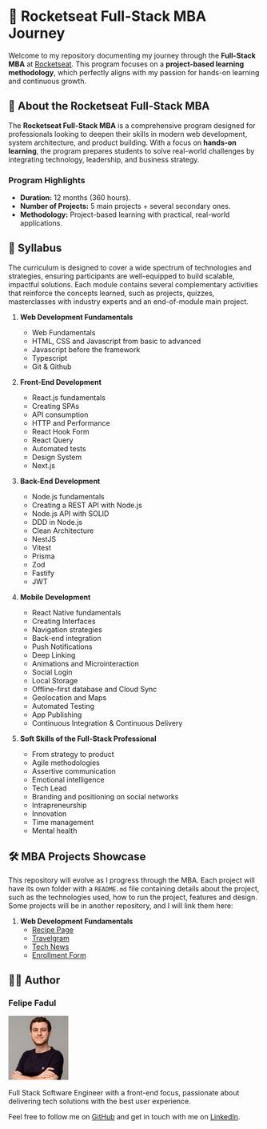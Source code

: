# 🚀 Rocketseat Full-Stack MBA Journey  

Welcome to my repository documenting my journey through the **Full-Stack MBA** at [Rocketseat](https://www.rocketseat.com.br/). This program focuses on a **project-based learning methodology**, which perfectly aligns with my passion for hands-on learning and continuous growth.

## 📝 About the Rocketseat Full-Stack MBA

The **Rocketseat Full-Stack MBA** is a comprehensive program designed for professionals looking to deepen their skills in modern web development, system architecture, and product building. With a focus on **hands-on learning**, the program prepares students to solve real-world challenges by integrating technology, leadership, and business strategy.

### **Program Highlights**

- **Duration:** 12 months (360 hours).
- **Number of Projects:** 5 main projects + several secondary ones.
- **Methodology:** Project-based learning with practical, real-world applications.

## 📖 Syllabus  

The curriculum is designed to cover a wide spectrum of technologies and strategies, ensuring participants are well-equipped to build scalable, impactful solutions. Each module contains several complementary activities that reinforce the concepts learned, such as projects, quizzes, masterclasses with industry experts and an end-of-module main project.

1. **Web Development Fundamentals**
   - Web Fundamentals
   - HTML, CSS and Javascript from basic to advanced
   - Javascript before the framework
   - Typescript
   - Git & Github

2. **Front-End Development**
   - React.js fundamentals
   - Creating SPAs
   - API consumption
   - HTTP and Performance
   - React Hook Form
   - React Query
   - Automated tests
   - Design System
   - Next.js

3. **Back-End Development**
   - Node.js fundamentals
   - Creating a REST API with Node.js
   - Node.js API with SOLID
   - DDD in Node.js
   - Clean Architecture
   - NestJS
   - Vitest
   - Prisma
   - Zod
   - Fastify
   - JWT

4. **Mobile Development**
   - React Native fundamentals
   - Creating Interfaces
   - Navigation strategies
   - Back-end integration
   - Push Notifications
   - Deep Linking
   - Animations and Microinteraction
   - Social Login
   - Local Storage
   - Offline-first database and Cloud Sync
   - Geolocation and Maps
   - Automated Testing
   - App Publishing
   - Continuous Integration & Continuous Delivery

5. **Soft Skills of the Full-Stack Professional**
   - From strategy to product
   - Agile methodologies
   - Assertive communication
   - Emotional intelligence
   - Tech Lead
   - Branding and positioning on social networks
   - Intrapreneurship
   - Innovation
   - Time management
   - Mental health

## 🛠️ MBA Projects Showcase

This repository will evolve as I progress through the MBA. Each project will have its own folder with a `README.md` file containing details about the project, such as the technologies used, how to run the project, features and design. Some projects will be in another repository, and I will link them here:

1. **Web Development Fundamentals**
   - [Recipe Page](01-web-development-fundamentals/001-recipe-page)
   - [Travelgram](01-web-development-fundamentals/002-travelgram)
   - [Tech News](01-web-development-fundamentals/003-tech-news)
   - [Enrollment Form](01-web-development-fundamentals/004-enrollment-form)

## 👨‍💻 Author

### Felipe Fadul

<img src="assets/readme/profile-picture.jpg" alt="Felipe Fadul's profile" width="120" />

Full Stack Software Engineer with a front-end focus, passionate about delivering tech solutions with the best user experience.

Feel free to follow me on [GitHub](https://github.com/felipefadul) and get in touch with me on [LinkedIn](https://www.linkedin.com/in/felipefadul/).

